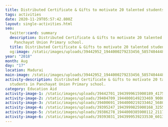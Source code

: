 ```yaml
---
title: Distributed Certificate & Gifts to motivate 20 talented students
tags: activities
date: 2020-11-29T05:57:42.800Z
layout: single-activities.html
seo:
  twitter:card: summary
  description: Distributed Certificate & Gifts to motivate 20 talented students in
    Panchayat Union Primary school.
  title: Distributed Certificate & Gifts to motivate 20 talented students.
  og:image: /static/images/uploads/39442952_1944000279233456_5857404448992657408_n_1944000275900123.jpg
year: "2018"
month: Aug
day: "17"
location: Madurai
main-image: /static/images/uploads/39442952_1944000279233456_5857404448992657408_n_1944000275900123.jpg
activity-description: Distributed Certificate & Gifts to motivate 20 talented
  students in Panchayat Union Primary school.
category: Education Aid
activity-image-1: /static/images/uploads/39442701_1943999615900189_41758940521824256_n_1943999609233523.jpg
activity-image-2: /static/images/uploads/39404709_1944000149233469_9000206322133630976_n_1944000145900136.jpg
activity-image-3: /static/images/uploads/39400691_1944000219233462_5680393389137199104_n_1944000215900129.jpg
activity-image-4: /static/images/uploads/39395247_1943999825900168_3255904502531751936_n_1943999822566835.jpg
activity-image-5: /static/images/uploads/39386278_1944000385900112_2117936669595271168_n_1944000382566779.jpg
activity-image-6: /static/images/uploads/39393031_1943999539233530_6013340997679841280_n_1943999535900197.jpg
---
```

